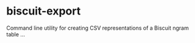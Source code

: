biscuit-export
==============

Command line utility for creating CSV representations of a Biscuit ngram table ...



